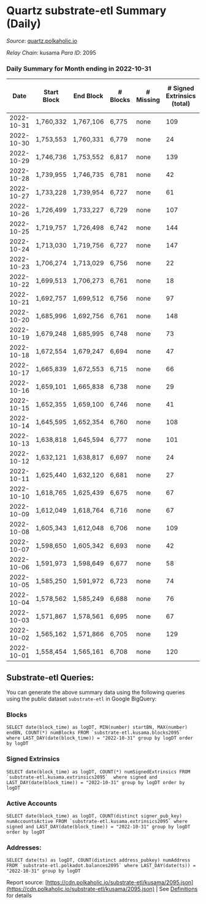 # Quartz substrate-etl Summary (Daily)

_Source_: [quartz.polkaholic.io](https://quartz.polkaholic.io)

*Relay Chain*: kusama
*Para ID*: 2095



### Daily Summary for Month ending in 2022-10-31


| Date | Start Block | End Block | # Blocks | # Missing | # Signed Extrinsics (total) | # Active Accounts | # Addresses with Balances | # Events | # Transfers | # XCM Transfers In | # XCM Transfers Out |
| ---- | ----------- | --------- | -------- | --------- | --------------------------- | ----------------- | ------------------------- | -------- | ----------- | ------------------ | ------------------- |
| 2022-10-31 | 1,760,332 | 1,767,106 | 6,775 | none  | 109 | 40 | 18,910 | 15,321 | 49 ($3,338.94) | 9 ($640.88) | 8 ($406.63) |
| 2022-10-30 | 1,753,553 | 1,760,331 | 6,779 | none  | 24 | 11 | 18,892 | 14,657 | 13 ($754.54) | 4 ($147.30) | 2 ($34.95) |
| 2022-10-29 | 1,746,736 | 1,753,552 | 6,817 | none  | 139 | 17 |  | 15,530 | 11 ($859.61) | 1 ($208.27) | 4 ($276.38) |
| 2022-10-28 | 1,739,955 | 1,746,735 | 6,781 | none  | 42 | 19 |  | 15,138 | 39 ($786.01) | 3 ($205.51) | 2 ($138.35) |
| 2022-10-27 | 1,733,228 | 1,739,954 | 6,727 | none  | 61 | 21 | 18,860 | 14,978 | 32 ($2,173.45) | 1 ($1.83) | 4 ($230.11) |
| 2022-10-26 | 1,726,499 | 1,733,227 | 6,729 | none  | 107 | 18 | 18,830 | 15,062 | 11 ($346.32) |   | 1 ($102.36) |
| 2022-10-25 | 1,719,757 | 1,726,498 | 6,742 | none  | 144 | 36 | 18,828 | 15,441 | 72 ($9,328.47) | 18 ($1,272.07) | 7 ($1,141.20) |
| 2022-10-24 | 1,713,030 | 1,719,756 | 6,727 | none  | 147 | 48 |  | 15,493 | 79 ($14,740.66) | 13 ($1,536.70) | 11 ($682.22) |
| 2022-10-23 | 1,706,274 | 1,713,029 | 6,756 | none  | 22 | 16 | 18,798 | 14,595 | 8 ($298.79) |   |   |
| 2022-10-22 | 1,699,513 | 1,706,273 | 6,761 | none  | 18 | 8 |  | 14,597 | 2 ($371.55) |   |   |
| 2022-10-21 | 1,692,757 | 1,699,512 | 6,756 | none  | 97 | 27 |  | 15,165 | 38 ($460.79) |   |   |
| 2022-10-20 | 1,685,996 | 1,692,756 | 6,761 | none  | 148 | 61 |  | 15,468 | 86 ($3,528.45) | 4 ($151.10) | 2 ($171.29) |
| 2022-10-19 | 1,679,248 | 1,685,995 | 6,748 | none  | 73 | 25 | 18,756 | 14,931 | 11 ($1,523.66) | 1 ($28.63) | 2 ($48.77) |
| 2022-10-18 | 1,672,554 | 1,679,247 | 6,694 | none  | 47 | 21 |  | 14,634 | 24 ($107,459.57) |   | 2 ($65.69) |
| 2022-10-17 | 1,665,839 | 1,672,553 | 6,715 | none  | 66 | 16 | 18,744 | 14,908 | 5 ($482.62) |   |   |
| 2022-10-16 | 1,659,101 | 1,665,838 | 6,738 | none  | 29 | 22 |  | 14,605 | 15 ($1,949.94) | 4 ($145.83) | 3 ($173.47) |
| 2022-10-15 | 1,652,355 | 1,659,100 | 6,746 | none  | 41 | 13 |  | 14,727 | 6 ($277.13) |   |   |
| 2022-10-14 | 1,645,595 | 1,652,354 | 6,760 | none  | 108 | 23 | 18,732 | 15,139 | 16 ($956.10) | 5 ($246.86) | 1 ($0.25) |
| 2022-10-13 | 1,638,818 | 1,645,594 | 6,777 | none  | 101 | 19 | 18,728 | 15,194 | 67 ($2,299.57) |   |   |
| 2022-10-12 | 1,632,121 | 1,638,817 | 6,697 | none  | 24 | 14 | 18,671 | 14,494 | 14 ($724.32) | 4 ($126.56) | 2 ($3.64) |
| 2022-10-11 | 1,625,440 | 1,632,120 | 6,681 | none  | 27 | 13 | 18,668 | 14,525 | 3 ($7.24) | 1 ($5.08) | 1 ($6.52) |
| 2022-10-10 | 1,618,765 | 1,625,439 | 6,675 | none  | 67 | 29 | 18,665 | 14,703 | 25 ($1,148.19) |   | 6 ($171.44) |
| 2022-10-09 | 1,612,049 | 1,618,764 | 6,716 | none  | 67 | 25 | 18,663 | 14,800 | 44 ($3,002.19) | 11 ($407.26) | 1 ($108.00) |
| 2022-10-08 | 1,605,343 | 1,612,048 | 6,706 | none  | 109 | 26 | 18,658 | 15,146 | 12 ($216.01) | 3 ($98.04) |   |
| 2022-10-07 | 1,598,650 | 1,605,342 | 6,693 | none  | 42 | 18 | 18,655 | 14,603 | 11 ($301.76) | 2 ($0.04) | 2 ($40.06) |
| 2022-10-06 | 1,591,973 | 1,598,649 | 6,677 | none  | 58 | 21 | 18,655 | 14,669 | 19 ($1,347.85) | 3 ($77.42) | 2 ($210.65) |
| 2022-10-05 | 1,585,250 | 1,591,972 | 6,723 | none  | 74 | 23 | 18,652 | 14,993 | 11 ($361.14) | 4 ($102.75) | 1 ($2.81) |
| 2022-10-04 | 1,578,562 | 1,585,249 | 6,688 | none  | 76 | 19 | 18,637 | 14,979 | 17 ($874.73) | 6 ($262.90) | 5 ($171.25) |
| 2022-10-03 | 1,571,867 | 1,578,561 | 6,695 | none  | 67 | 21 |  | 14,827 | 20 ($360.53) | 2 ($19.04) | 1 ($45.99) |
| 2022-10-02 | 1,565,162 | 1,571,866 | 6,705 | none  | 129 | 23 |  | 15,322 | 13 ($525.72) | 5 ($168.77) | 5 ($129.09) |
| 2022-10-01 | 1,558,454 | 1,565,161 | 6,708 | none  | 120 | 30 |  | 15,176 | 30 ($1,778.93) | 4 ($128.56) | 2 ($35.70) |

## Substrate-etl Queries:
You can generate the above summary data using the following queries using the public dataset `substrate-etl` in Google BigQuery:


### Blocks
```
SELECT date(block_time) as logDT, MIN(number) startBN, MAX(number) endBN, COUNT(*) numBlocks FROM `substrate-etl.kusama.blocks2095`  where LAST_DAY(date(block_time)) = "2022-10-31" group by logDT order by logDT
```


### Signed Extrinsics
```
SELECT date(block_time) as logDT, COUNT(*) numSignedExtrinsics FROM `substrate-etl.kusama.extrinsics2095`  where signed and LAST_DAY(date(block_time)) = "2022-10-31" group by logDT order by logDT
```


### Active Accounts
```
SELECT date(block_time) as logDT, COUNT(distinct signer_pub_key) numAccountsActive FROM `substrate-etl.kusama.extrinsics2095` where signed and LAST_DAY(date(block_time)) = "2022-10-31" group by logDT order by logDT
```


### Addresses:
```
SELECT date(ts) as logDT, COUNT(distinct address_pubkey) numAddress FROM `substrate-etl.polkadot.balances2095` where LAST_DAY(date(ts)) = "2022-10-31" group by logDT
```



Report source: [https://cdn.polkaholic.io/substrate-etl/kusama/2095.json](https://cdn.polkaholic.io/substrate-etl/kusama/2095.json) | See [Definitions](/DEFINITIONS.md) for details
